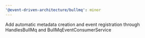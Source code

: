 ```yaml
---
'@event-driven-architecture/bullmq': minor
---
```


Add automatic metadata creation and event registration through HandlesBullMq and BullMqEventConsumerService
